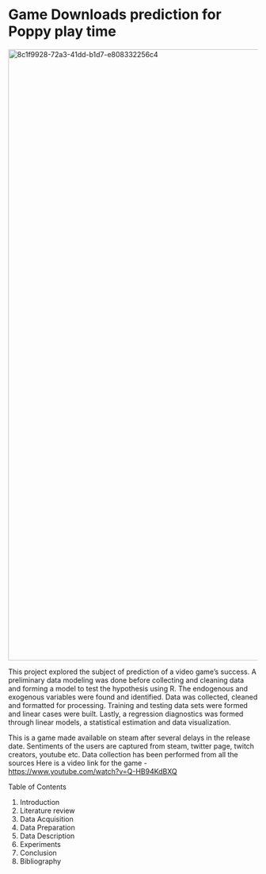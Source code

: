 # Game Downloads prediction for Poppy play time
<img width="1232" alt="8c1f9928-72a3-41dd-b1d7-e808332256c4" src="https://user-images.githubusercontent.com/82136474/222216985-3eda0bfc-08f5-4c7c-977c-6110155f3b40.png">

This project explored the subject of prediction of a video game’s success. A preliminary data modeling was done before collecting and cleaning data and forming a model to test the hypothesis using R. The endogenous and exogenous variables were found and identified. Data was collected, cleaned and formatted for processing. Training and testing data sets were formed and linear cases were built. Lastly, a regression diagnostics was formed through linear models, a statistical estimation and data visualization.

This is a game made available on steam after several delays in the release date. Sentiments of the users are captured from steam, twitter page, twitch creators, youtube etc. Data collection has been performed from all the sources Here is a video link for the game - https://www.youtube.com/watch?v=Q-HB94KdBXQ

Table of Contents
1. Introduction
2. Literature review
3. Data Acquisition
4. Data Preparation
5. Data Description
6. Experiments
7. Conclusion
8. Bibliography

